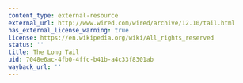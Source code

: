 ```yaml
---
content_type: external-resource
external_url: http://www.wired.com/wired/archive/12.10/tail.html
has_external_license_warning: true
license: https://en.wikipedia.org/wiki/All_rights_reserved
status: ''
title: The Long Tail
uid: 7048e6ac-4fb0-4ffc-b41b-a4c33f8301ab
wayback_url: ''
---
```

